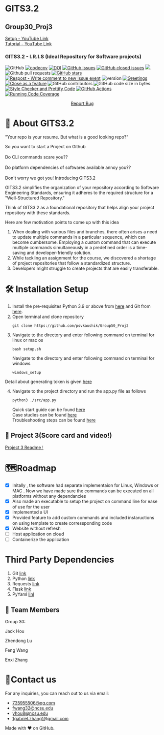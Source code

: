 # GITS3.2

## Group30_Proj3

[Setup - YouTube Link](https://www.youtube.com/watch?v=3JSH69fN-iU)  
[Tutorial - YouTube Link](https://www.youtube.com/watch?v=ESP3zT4LMaM)

### GITS3.2 - I.R.I.S (Ideal ReposItory for Software projects)

![GitHub](https://img.shields.io/github/license/psvkaushik/Group50_Proj2)
[![codecov](https://codecov.io/gh/psvkaushik/Group50_Proj2/graph/badge.svg?token=3QCL57IUZF)](https://codecov.io/gh/psvkaushik/Group50_Proj2)
[![DOI](https://zenodo.org/badge/DOI/10.5281/zenodo.10023548.svg)](https://doi.org/10.5281/zenodo.10023548)
[![GitHub issues](https://img.shields.io/github/issues/psvkaushik/Group50_Proj2)](https://github.com/psvkaushik/Group50_Proj2/issues?q=is%3Aopen+is%3Aissue)
[![GitHub closed issues](https://img.shields.io/github/issues-closed/psvkaushik/Group50_Proj2)](https://github.com/psvkaushik/Group50_Proj2/issues?q=is%3Aissue+is%3Aclosed)
[![](https://tokei.rs/b1/github/psvkaushik/Group50_Proj2)](https://github.com/psvkaushik/Group50_Proj2).
![Github pull requests](https://img.shields.io/github/issues-pr/psvkaushik/Group50_Proj2)
[![GitHub stars](https://badgen.net/github/stars/psvkaushik/Group50_Proj2)](https://badgen.net/github/stars/psvkaushik/Group50_Proj2)
[![Respost - Write comment to new Issue event](https://github.com/psvkaushik/Group50_Proj2/actions/workflows/Respost.yml/badge.svg)](https://github.com/psvkaushik/Group50_Proj2/actions/workflows/Respost.yml)
![version](https://img.shields.io/badge/version-4.1-blue)
[![Greetings](https://github.com/psvkaushik/Group50_Proj2/actions/workflows/greetings.yml/badge.svg)](https://github.com/psvkaushik/Group50_Proj2/actions/workflows/greetings.yml)
[![Close as a feature](https://github.com/psvkaushik/Group50_Proj2/actions/workflows/close_as_a_feature.yml/badge.svg)](https://github.com/psvkaushik/Group50_Proj2/actions/workflows/close_as_a_feature.yml)
![GitHub contributors](https://img.shields.io/github/contributors/psvkaushik/Group50_Proj2)
![GitHub code size in bytes](https://img.shields.io/github/languages/code-size/psvkaushik/Group50_Proj2)
[![Style Checker and Prettify Code](https://github.com/psvkaushik/Group50_Proj2/actions/workflows/Style_Checker_and_Prettify_Code.yml/badge.svg)](https://github.com/psvkaushik/Group50_Proj2/actions/workflows/Style_Checker_and_Prettify_Code.yml)
[![GitHub Actions](https://github.com/psvkaushik/Group50_Proj2/actions/workflows/build_test.yaml/badge.svg)](https://github.com/psvkaushik/Group50_Proj2/actions/workflows/build_test.yaml)
[![Running Code Coverage](https://github.com/psvkaushik/Group50_Proj2/actions/workflows/codecov.yml/badge.svg)](https://github.com/psvkaushik/Group50_Proj2/actions/workflows/codecov.yml)

<p align="center">
    <a href="https://github.com/Michaellzd/CSC510_Proj3/issues/new/choose">Report Bug</a>
</p>

# 🧐 About GITS3.2

"Your repo is your resume. But what is a good looking repo?"

So you want to start a Project on Github <br><br>
Do CLI commands scare you?? <br><br>
Do platform dependencies of softwares available annoy you?? <br><br>
Don't worry we got you! Introducing GITS3.2

GITS3.2 simplifies the organization of your repository according to Software Engineering Standards, ensuring it adheres to the required structure for a "Well-Structured Repository."

Think of GITS3.2 as a foundational repository that helps align your project repository with these standards.

Here are few motivation points to come up with this idea

1. When dealing with various files and branches, there often arises a need to update multiple commands in a particular sequence, which can become cumbersome. Employing a custom command that can execute multiple commands simultaneously in a predefined order is a time-saving and developer-friendly solution.
2. While tackling an assignment for the course, we discovered a shortage of project repositories that follow a standardized structure.
3. Developers might struggle to create projects that are easily transferable.

# 🛠️ Installation Setup

1. Install the pre-requisites Python 3.9 or above from [here](https://www.python.org/downloads/) and Git from [here](https://git-scm.com/downloads).
2. Open terminal and clone repository
   ```
   git clone https://github.com/psvkaushik/Group50_Proj2
   ```
3. Navigate to the directory and enter following command on terminal for linux or mac os
   ```
   bash setup.sh
   ```
   Navigate to the directory and enter following command on terminal for windows
   ```
   windows_setup
   ```

Detail about generating token is given [here](https://docs.github.com/en/authentication/keeping-your-account-and-data-secure/managing-your-personal-access-tokens)

4. Navigate to the project directory and run the app.py file as follows
   ```bash
   python3 ./src/app.py
   ```
   Quick start guide can be found [here](https://github.com/psvkaushik/Group50_Proj2/blob/main/docs/Quick_start_guide.md)\
   Case studies can be found [here](https://github.com/psvkaushik/Group50_Proj2/blob/main/docs/case_study.md)  
   Troubleshooting steps can be found [here](https://github.com/psvkaushik/Group50_Proj2/blob/main/docs/Troubleshooting_guide.md)

## 📝 Project 3(Score card and video!) </a>

<span style="color:blue">[Project 3 Readme !](proj3/README.md)</span>

# 🗺️Roadmap

- [x] Initally , the software had separate implementaion for Linux, Windows or MAC . Now we have made sure the commands can be executed on all platforms without any dependancies
- [x] Also made an executable to setup the project on command line for ease of use for the user
- [x] Implemented a UI
- [x] Provided feature to add custom commands and included instaructions on using template to create corressponding code
- [x] Website without refresh
- [ ] Host application on cloud
- [ ] Containerize the application

# Third Party Dependencies

1. Git [link](https://github.com/git-guides/install-git)
2. Python [link](https://www.python.org/downloads/)
3. Requests [link](https://pypi.org/project/requests/)
4. Flask [link](https://flask.palletsprojects.com/en/3.0.x/installation/#python-version)
5. PyYaml [linl](https://pypi.org/project/PyYAML/)

## 👥 Team Members <a name="TeamMember"></a>

Group 30:

Jack Hou

Zhendong Lu

Feng Wang

Enxi Zhang

# 📇Contact us

For any inquiries, you can reach out to us via email:

- [735955506@qq.com](mailto:1.735955506@qq.com)
- [fwang32@ncsu.edu](mailto:fwang32@ncsu.edu)
- [yhou8@ncsu.edu](mailto:yhou8@ncsu.edu)
- [1gabriel.zhang1@gmail.com](mailto:1gabriel.zhang1@gmail.com)

Made with ❤️ on GitHub.
